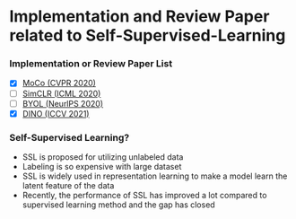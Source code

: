 # Implementation and Review Paper related to Self-Supervised-Learning  

### Implementation or Review Paper List
- [x] [MoCo (CVPR 2020)](https://github.com/Sangh0/Self-Supervised-Learning/tree/main/MoCo)  
- [ ] [SimCLR (ICML 2020)](https://github.com/Sangh0/Self-Supervised-Learning/tree/main/SimCLR)
- [ ] [BYOL (NeurlPS 2020)](https://github.com/Sangh0/Self-Supervised-Learning/tree/main/BYOL)
- [x] [DINO (ICCV 2021)](https://github.com/Sangh0/Self-Supervised-Learning/tree/main/DINO)  

### Self-Supervised Learning?  
- SSL is proposed for utilizing unlabeled data  
- Labeling is so expensive with large dataset    
- SSL is widely used in representation learning to make a model learn the latent feature of the data  
- Recently, the performance of SSL has improved a lot compared to supervised learning method and the gap has closed  